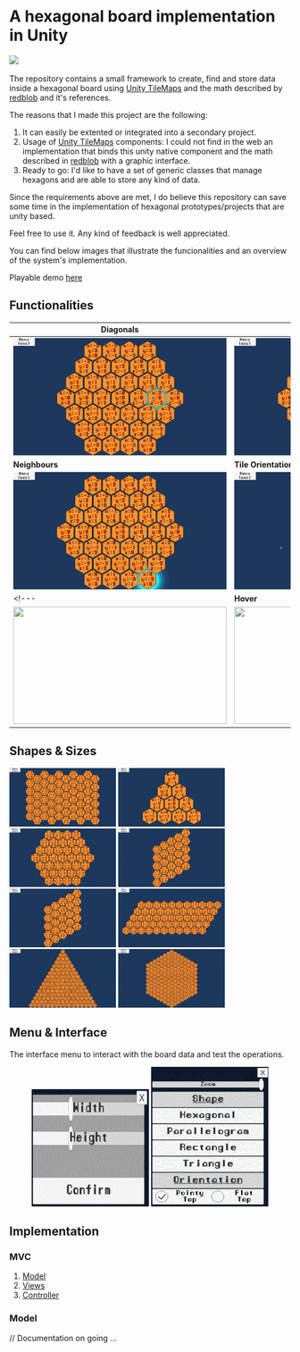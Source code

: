 
# A hexagonal board implementation in Unity
<img src="https://media.istockphoto.com/vectors/polygon-background-for-christmas-vector-id619411136">

The repository contains a small framework to create, find and store data inside a hexagonal board using [Unity TileMaps](https://docs.unity3d.com/Manual/class-Tilemap.html) and the math described by [redblob](https://www.redblobgames.com/grids/hexagons/) and it's references. 

The reasons that I made this project are the following:
1. It can easily be extented or integrated into a secondary project.
2. Usage of [Unity TileMaps](https://docs.unity3d.com/Manual/class-Tilemap.html) components: I could not find in the web an implementation that binds this unity native component and the math described in [redblob](https://www.redblobgames.com/grids/hexagons/) with a graphic interface.
3. Ready to go: I'd like to have a set of generic classes that manage hexagons and are able to store any kind of data.

Since the requirements above are met, I do believe this repository can save some time in the implementation of hexagonal prototypes/projects that are unity based. 

Feel free to use it. Any kind of feedback is well appreciated. 

You can find below images that illustrate the funcionalities and an overview of the system's implementation.

Playable demo [here](https://ycarowr.itch.io/hexagonal-board)
 
## Functionalities

|Diagonals|Horizontal|
|------------|-------------|
|<img width="382" height="210" src="/Assets/Textures/Gifs/diagonals.gif">|<img width="382" height="210" src="/Assets/Textures/Gifs/horizontal.gif">|
|<b>Neighbours</b>|<b>Tile Orientation</b>|
|<img width="382" height="210" src="/Assets/Textures/Gifs/neighbours.gif">|<img width="382" height="210" src="/Assets/Textures/Gifs/orientation.gif">|
<!---|<b>Hover</b>|<b>Zoom</b>|
|<img width="382" height="210" src="/Assets/Textures/Gifs/Hover.gif">|<img width="382" height="210" src="/Assets/Textures/Gifs/zoom1.gif">|--->

## Shapes & Sizes
<img width="191" height="105" src="/Assets/Textures/Gifs/rectangle.GIF"> <img width="191" height="105" src="/Assets/Textures/Gifs/triangle.gif"> <img width="191" height="105" src="/Assets/Textures/Gifs/hexagon.GIF"> <img width="191" height="105" src="/Assets/Textures/Gifs/parallelogram.gif"> <img width="191" height="105" src="/Assets/Textures/Gifs/parallelogram.gif"> <img width="191" height="105" src="/Assets/Textures/Gifs/parallelogram1.gif"> <img width="191" height="105" src="/Assets/Textures/Gifs/triangle1.gif"> <img width="191" height="105" src="/Assets/Textures/Gifs/hexagon1.GIF">  

## Menu & Interface

The interface menu to interact with the board data and test the operations.
<p align="center">
<img width="210" height="210" src="/Assets/Textures/Gifs/Sizes.GIF"> <img width="210" height="250" src="/Assets/Textures/Gifs/Menu.GIF">
</p>

## Implementation

### MVC
1. [Model](/Assets/Scripts/BoardSystem/Board)
2. [Views](/Assets/Scripts/Ui)
3. [Controller](/Assets/Scripts/BoardSystem/BoardController.cs)

### Model 

// Documentation on going ...

